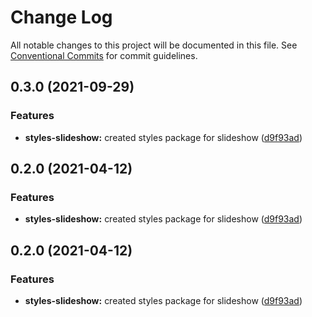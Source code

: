 # Change Log

All notable changes to this project will be documented in this file.
See [Conventional Commits](https://conventionalcommits.org) for commit guidelines.

## 0.3.0 (2021-09-29)


### Features

* **styles-slideshow:** created styles package for slideshow ([d9f93ad](https://github.com/Novicell/frontend-packages/commit/d9f93ad2c6e1a8f774f16c28de9f84c1beb2a676))



## 0.2.0 (2021-04-12)


### Features

* **styles-slideshow:** created styles package for slideshow ([d9f93ad](https://github.com/Novicell/frontend-packages/commit/d9f93ad2c6e1a8f774f16c28de9f84c1beb2a676))



## 0.2.0 (2021-04-12)


### Features

* **styles-slideshow:** created styles package for slideshow ([d9f93ad](https://github.com/Novicell/frontend-packages/commit/d9f93ad2c6e1a8f774f16c28de9f84c1beb2a676))
